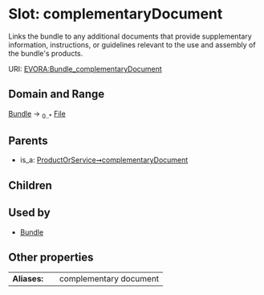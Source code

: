 
# Slot: complementaryDocument

Links the bundle to any additional documents that provide supplementary information, instructions, or guidelines relevant to the use and assembly of the bundle's products.

URI: [EVORA:Bundle_complementaryDocument](https://evora-project.eu/Bundle_complementaryDocument)


## Domain and Range

[Bundle](Bundle.md) &#8594;  <sub>0..\*</sub> [File](File.md)

## Parents

 *  is_a: [ProductOrService➞complementaryDocument](ProductOrService_complementaryDocument.md)

## Children


## Used by

 * [Bundle](Bundle.md)

## Other properties

|  |  |  |
| --- | --- | --- |
| **Aliases:** | | complementary document |